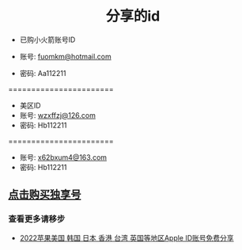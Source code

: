 <h1 align="center">分享的id</h1>


- 已购小火箭账号ID
 
- 账号: fuomkm@hotmail.com

- 密码: Aa112211

 =======================
- 美区ID
- 账号: wzxffzj@126.com
- 密码: Hb112211
 
 =======================
 
- 账号: x62bxum4@163.com
- 密码: Hb112211

## [点击购买独享号](https://appsir.shop)

### 查看更多请移步

* [2022苹果美国 韩国 日本 香港 台湾 英国等地区Apple ID账号免费分享](https://github.com/sir2021s/freeappleid/wiki/2022%E8%8B%B9%E6%9E%9C%E7%BE%8E%E5%9B%BD-%E9%9F%A9%E5%9B%BD-%E6%97%A5%E6%9C%AC-%E9%A6%99%E6%B8%AF-%E5%8F%B0%E6%B9%BE-%E8%8B%B1%E5%9B%BD%E7%AD%89%E5%9C%B0%E5%8C%BAApple-ID%E8%B4%A6%E5%8F%B7%E5%85%8D%E8%B4%B9%E5%88%86%E4%BA%AB)
